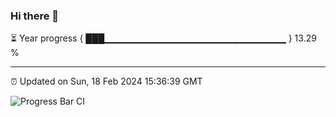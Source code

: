 ### Hi there 👋

⏳ Year progress { ███▁▁▁▁▁▁▁▁▁▁▁▁▁▁▁▁▁▁▁▁▁▁▁▁▁▁▁ } 13.29 %

---

⏰ Updated on Sun, 18 Feb 2024 15:36:39 GMT

![Progress Bar CI](https://github.com/IshwaranRudhara/GIT-ACTION/workflows/Progress%20Bar%20CI/badge.svg)
